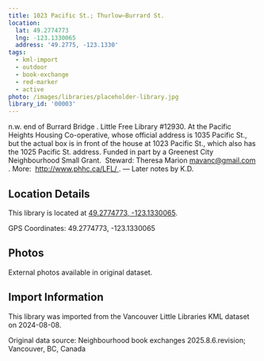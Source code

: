 ```yaml
---
title: 1023 Pacific St.; Thurlow—Burrard St.
location:
  lat: 49.2774773
  lng: -123.1330065
  address: '49.2775, -123.1330'
tags:
  - kml-import
  - outdoor
  - book-exchange
  - red-marker
  - active
photo: /images/libraries/placeholder-library.jpg
library_id: '00003'
---
```

n.w. end of Burrard Bridge .
Little Free Library #12930.
At the Pacific Heights Housing Co-operative, whose official address is 1035 Pacific St., but the actual box is in front of the house at 1023 Pacific St., which also has the 1025 Pacific St. address.
Funded in part by a Greenest City Neighbourhood Small Grant. 
Steward: Theresa Marion mavanc@gmail.com .
More:  http://www.phhc.ca/LFL/ .
— Later notes by K.D.

## Location Details

This library is located at [49.2774773, -123.1330065](https://www.google.com/maps?q=49.2774773,-123.1330065).

GPS Coordinates: 49.2774773, -123.1330065

## Photos

External photos available in original dataset.

## Import Information

This library was imported from the Vancouver Little Libraries KML dataset on 2024-08-08.

Original data source: Neighbourhood book exchanges 2025.8.6.revision; Vancouver, BC, Canada
